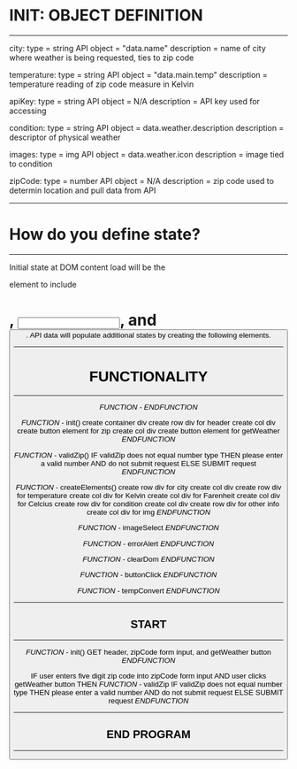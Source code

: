 # INIT: OBJECT DEFINITION
---
city: 
    type = string
    API object = "data.name"
    description = name of city where weather is being requested, ties to zip code

temperature:
    type = string
    API object = "data.main.temp"
    description = temperature reading of zip code measure in Kelvin

apiKey: 
    type = string
    API object = N/A
    description = API key used for accessing 

condition: 
    type = string
    API object = data.weather.description
    description = descriptor of physical weather

images:
    type = img
    API object = data.weather.icon
    description = image tied to condition

zipCode: 
    type = number
    API object = N/A
    description = zip code used to determin location and pull data from API

---
# How do you define state?
---

Initial state at DOM content load will be the <div> element to include <h1>, <input>, and <button>.  API data will populate additional states by creating the following elements.

---
# FUNCTIONALITY
---

*FUNCTION* -
*ENDFUNCTION* 

*FUNCTION* - init()
    create container div
        create row div for header
            create col div
                create button element for zip
            create col div
                create button element for getWeather
*ENDFUNCTION* 

*FUNCTION* - validZip()
    IF validZip does not equal number type
        THEN please enter a valid number AND do not submit request
    ELSE 
        SUBMIT request
*ENDFUNCTION*

*FUNCTION* - createElements()
        create row div for city 
            create col div
        create row div for temperature
            create col div for Kelvin
            create col div for Farenheit
            create col div for Celcius
        create row div for condition
            create col div
        create row div for other info
            create col div for img
*ENDFUNCTION* 

*FUNCTION* - imageSelect
*ENDFUNCTION* 

*FUNCTION* - errorAlert
*ENDFUNCTION* 

*FUNCTION* - clearDom
*ENDFUNCTION* 

*FUNCTION* - buttonClick
*ENDFUNCTION* 

*FUNCTION* - tempConvert
*ENDFUNCTION* 

---
## START
---

*FUNCTION* - init()
    GET header, zipCode form input, and getWeather button
*ENDFUNCTION*


IF user enters five digit zip code into zipCode form input AND user clicks getWeather button
    THEN *FUNCTION* - validZip
        IF validZip does not equal number type
            THEN please enter a valid number AND do not submit request
        ELSE 
            SUBMIT request
    *ENDFUNCTION*



    
---
## END PROGRAM
---